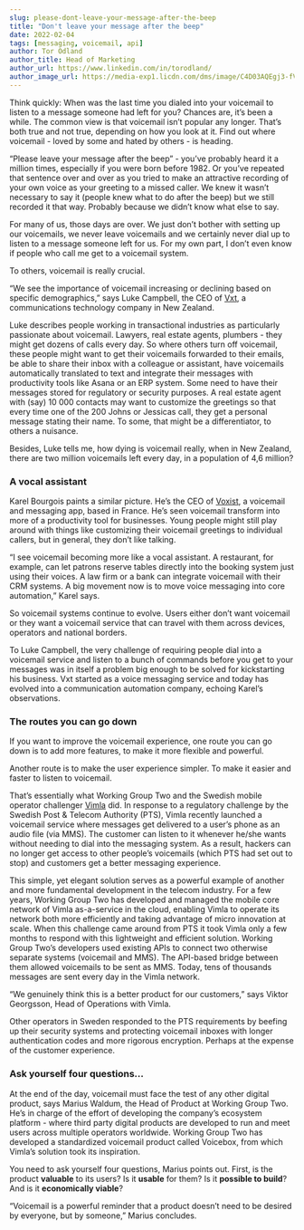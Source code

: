 ```yaml
---
slug: please-dont-leave-your-message-after-the-beep
title: "Don't leave your message after the beep"
date: 2022-02-04
tags: [messaging, voicemail, api]
author: Tor Odland
author_title: Head of Marketing
author_url: https://www.linkedin.com/in/torodland/
author_image_url: https://media-exp1.licdn.com/dms/image/C4D03AQEgj3-fVz-pYQ/profile-displayphoto-shrink_200_200/0/1575228382184?e=1649289600&v=beta&t=0sJfNa93C4MTEp0KNXsguLmbAgej0id0XJx7Li6ZN9Q
---
```


Think quickly: When was the last time you dialed into your voicemail to listen to a message someone had left for you? Chances are, it’s been a while. The common view is that voicemail isn’t popular any longer. That’s both true and not true, depending on how you look at it. Find out where voicemail - loved by some and hated by others - is heading. 


<!--truncate-->

“Please leave your message after the beep” - you’ve probably heard it a million times, especially if you were born before 1982. Or you’ve repeated that sentence over and over as you tried to make an attractive recording of your own voice as your greeting to a missed caller. We knew it wasn’t necessary to say it (people knew what to do after the beep) but we still recorded it that way. Probably because we didn’t know what else to say. 

For many of us, those days are over. We just don’t bother with setting up our voicemails, we never leave voicemails and we certainly never dial up to listen to a message someone left for us. For my own part, I don’t even know if people who call me get to a voicemail system. 

To others, voicemail is really crucial. 

“We see the importance of voicemail increasing or declining based on specific demographics,” says Luke Campbell, the CEO of [Vxt](https://www.vxt.co.nz), a communications technology company in New Zealand.

Luke describes people working in transactional industries as particularly passionate about voicemail. Lawyers, real estate agents, plumbers - they might get dozens of calls every day. So where others turn off voicemail, these people might want to get their voicemails forwarded to their emails, be able to share their inbox with a colleague or assistant, have voicemails automatically translated to text and integrate their messages with productivity tools like Asana or an ERP system. Some need to have their messages stored for regulatory or security purposes. A real estate agent with (say) 10 000 contacts may want to customize the greetings so that every time one of the 200 Johns or Jessicas call, they get a personal message stating their name. To some, that might be a differentiator, to others a nuisance. 

Besides, Luke tells me, how dying is voicemail really, when in New Zealand, there are two million voicemails left every day, in a population of 4,6 million? 

### A vocal assistant

Karel Bourgois paints a similar picture. He’s the CEO of [Voxist](https://www.voxist.com), a voicemail and messaging app, based in France. He’s seen voicemail transform into more of a productivity tool for businesses. Young people might still play around with things like customizing their voicemail greetings to individual callers, but in general, they don’t like talking. 

“I see voicemail becoming more like a vocal assistant. A restaurant, for example, can let patrons reserve tables directly into the booking system just using their voices. A law firm or a bank can integrate voicemail with their CRM systems. A big movement now is to move voice messaging into core automation,” Karel says. 

So voicemail systems continue to evolve. Users either don’t want voicemail or they want a voicemail service that can travel with them across devices, operators and national borders. 

To Luke Campbell, the very challenge of requiring people dial into a voicemail service and listen to a bunch of commands before you get to your messages was in itself a problem big enough to be solved for kickstarting his business. Vxt started as a voice messaging service and today has evolved into a communication automation company, echoing Karel’s observations. 

### The routes you can go down

If you want to improve the voicemail experience, one route you can go down is to add more features, to make it more flexible and powerful. 

Another route is to make the user experience simpler. To make it easier and faster to listen to voicemail. 

That’s essentially what Working Group Two and the Swedish mobile operator challenger [Vimla](https://vimla.se) did. In response to a regulatory challenge by the Swedish Post & Telecom Authority (PTS), Vimla recently launched a voicemail service where messages get delivered to a user’s phone as an audio file (via MMS). The customer can listen to it whenever he/she wants without needing to dial into the messaging system. As a result, hackers can no longer get access to other people’s voicemails (which PTS had set out to stop) and customers get a better messaging experience. 

This simple, yet elegant solution serves as a powerful example of another and more fundamental development in the telecom industry. For a few years, Working Group Two has developed and managed the mobile core network of Vimla as-a-service in the cloud, enabling Vimla to operate its network both more efficiently and taking advantage of micro innovation at scale. When this challenge came around from PTS it took Vimla only a few months to respond with this lightweight and efficient solution. Working Group Two’s developers used existing APIs to connect two otherwise separate systems (voicemail and MMS). The API-based bridge between them allowed voicemails to be sent as MMS. Today, tens of thousands messages are sent every day in the Vimla network. 

“We genuinely think this is a better product for our customers,” says Viktor Georgsson, Head of Operations with Vimla. 

Other operators in Sweden responded to the PTS requirements by beefing up their security systems and protecting voicemail inboxes with longer authentication codes and more rigorous encryption. Perhaps at the expense of the customer experience.

### Ask yourself four questions... 

At the end of the day, voicemail must face the test of any other digital product, says Marius Waldum, the Head of Product at Working Group Two. He’s in charge of the effort of developing the company’s ecosystem platform - where third party digital products are developed to run and meet users across multiple operators worldwide. Working Group Two has developed a standardized voicemail product called Voicebox, from which Vimla’s solution took its inspiration. 

You need to ask yourself four questions, Marius points out. First, is the product **valuable** to its users? Is it **usable** for them? Is it **possible to build**? And is it **economically viable**? 

“Voicemail is a powerful reminder that a product doesn’t need to be desired by everyone, but by someone,” Marius concludes. 
